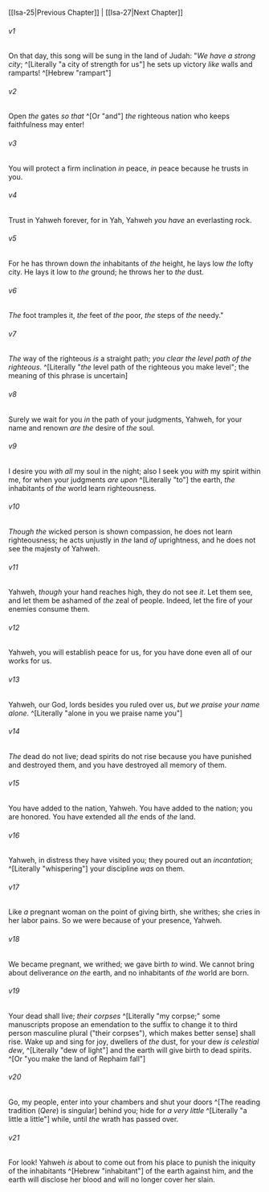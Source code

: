 ﻿---
aliases:
  - Isaiah 26
---

[[Isa-25|Previous Chapter]] | [[Isa-27|Next Chapter]]

###### v1
On that day, this song will be sung in the land of Judah:
"_We have a strong city_; ^[Literally "a city of strength for us"]
he sets up victory _like_ walls and ramparts! ^[Hebrew "rampart"]

###### v2
Open _the_ gates _so that_ ^[Or "and"] _the_ righteous nation who keeps faithfulness may enter!

###### v3
You will protect a firm inclination _in_ peace,
_in_ peace because he trusts in you.

###### v4
Trust in Yahweh forever,
for in Yah, Yahweh _you have_ an everlasting rock.

###### v5
For he has thrown down _the_ inhabitants of _the_ height,
he lays low _the_ lofty city.
He lays it low to _the_ ground;
he throws her to _the_ dust.

###### v6
_The_ foot tramples it,
_the_ feet of _the_ poor, _the_ steps of _the_ needy."

###### v7
_The_ way of the righteous _is_ a straight path;
_you clear the level path of the righteous_. ^[Literally "_the_ level path of the righteous you make level"; the meaning of this phrase is uncertain]

###### v8
Surely we wait for you _in_ the path of your judgments, Yahweh,
for your name and renown _are the_ desire of _the_ soul.

###### v9
I desire you _with all_ my soul in the night;
also I seek you _with_ my spirit within me,
for when your judgments _are_ _upon_ ^[Literally "to"] the earth,
_the_ inhabitants of _the_ world learn righteousness.

###### v10
_Though the_ wicked person is shown compassion, he does not learn righteousness;
he acts unjustly in _the_ land _of_ uprightness,
and he does not see the majesty of Yahweh.

###### v11
Yahweh, _though_ your hand reaches high, they do not see _it_.
Let them see, and let them be ashamed of _the_ zeal of people.
Indeed, let the fire of your enemies consume them.

###### v12
Yahweh, you will establish peace for us,
for you have done even all of our works for us.

###### v13
Yahweh, our God, lords besides you ruled over us,
_but we praise your name alone_. ^[Literally "alone in you we praise name you"]

###### v14
_The_ dead do not live;
dead spirits do not rise
because you have punished and destroyed them,
and you have destroyed all memory of them.

###### v15
You have added to the nation, Yahweh.
You have added to the nation; you are honored.
You have extended all _the_ ends of _the_ land.

###### v16
Yahweh, in distress they have visited you;
they poured out an _incantation_; ^[Literally "whispering"]
your discipline _was_ on them.

###### v17
Like _a_ pregnant woman on the point of giving birth, she writhes;
she cries in her labor pains.
So we were because of your presence, Yahweh.

###### v18
We became pregnant, we writhed;
we gave birth _to_ wind.
We cannot bring about deliverance _on the_ earth,
and no inhabitants of _the_ world are born.

###### v19
Your dead shall live; _their corpses_ ^[Literally "my corpse;" some manuscripts propose an emendation to the suffix to change it to third person masculine plural ("their corpses"), which makes better sense] shall rise.
Wake up and sing for joy, dwellers of _the_ dust,
for your dew _is_ _celestial dew_, ^[Literally "dew of light"]
and the earth will give birth to dead spirits. ^[Or "you make the land of Rephaim fall"]

###### v20
Go, my people, enter into your chambers
and shut your doors ^[The reading tradition (_Qere_) is singular] behind you;
hide for _a very little_ ^[Literally "a little a little"] while,
until _the_ wrath has passed over.

###### v21
For look! Yahweh _is_ about to come out from his place
to punish the iniquity of the inhabitants ^[Hebrew "inhabitant"] of the earth against him,
and the earth will disclose her blood
and will no longer cover her slain.